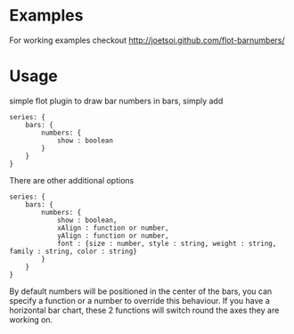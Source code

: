 Examples
========
For working examples checkout http://joetsoi.github.com/flot-barnumbers/

Usage
=====
simple flot plugin to draw bar numbers in bars, simply add

    series: {
        bars: {
            numbers: {
                show : boolean
            }
        }
    }

There are other additional options

    series: {
        bars: {
            numbers: {
                show : boolean,
                xAlign : function or number,
                yAlign : function or number,
                font : {size : number, style : string, weight : string, family : string, color : string}
            }
        }
    }

By default numbers will be positioned in the center of the bars, you can
specify a function or a number to override this behaviour. If you have a
horizontal bar chart, these 2 functions will switch round the axes they
are working on.
